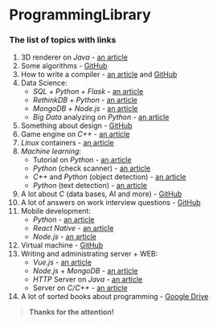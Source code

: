 # ProgrammingLibrary
### The list of topics with links
1. 3D renderer on *Java* - [an article](https://avikdas.com/build-your-own-raytracer/)
2. Some algorithms - [GitHub](https://github.com/karan/Projects)
3. How to write a compiler - [an article](https://compilers.iecc.com/crenshaw/) and [GitHub](https://github.com/jamiebuilds/the-super-tiny-compiler)
4. Data Science:
    * *SQL* + *Python* + *Flask* - [an article](https://www.twilio.com/blog/2015/03/choose-your-own-adventures-presentations-wizard-mode-part-1-of-3.html)
    * *RethinkDB* + *Python* - [an article](https://realpython.com/rethink-flask-a-simple-todo-list-powered-by-flask-and-rethinkdb/)
    * *MongoDB* + *Node.js* - [an article](https://closebrace.com/tutorials/2017-03-02/the-dead-simple-step-by-step-guide-for-front-end-developers-to-getting-up-and-running-with-nodejs-express-and-mongodb)
    * *Big Data* analyzing on *Python* - [an article](https://www.freecodecamp.org/news/using-data-science-to-understand-what-makes-wine-taste-good-669b496c67ee/)
5. Something about design - [GitHub](https://github.com/donnemartin/system-design-primer)
6. Game engine on *C++* - [an article](https://preshing.com/20171218/how-to-write-your-own-cpp-game-engine/)
7. *Linux* containers - [an article](https://blog.lizzie.io/linux-containers-in-500-loc.html)
8. *Machine learning*:
    * Tutorial on *Python* - [an article](https://machinelearningmastery.com/machine-learning-in-python-step-by-step/)
    * *Python* (check scanner) - [an article](https://www.pyimagesearch.com/2014/09/01/build-kick-ass-mobile-document-scanner-just-5-minutes/)
    * *C++* and *Python* (object detection) - [an article](https://www.learnopencv.com/deep-learning-based-object-detection-and-instance-segmentation-using-mask-r-cnn-in-opencv-python-c/)
    * *Python* (text detection) - [an article](https://www.pyimagesearch.com/2018/08/20/opencv-text-detection-east-text-detector/)
9. A lot about *C* (data bases, AI and more) - [GitHub](https://github.com/kozross/awesome-c)
10. A lot of answers on work interview questions - [GitHub](https://github.com/MaximAbramchuck/awesome-interview-questions)
11. Mobile development:
    * *Python* - [an article](https://www.pyimagesearch.com/2014/09/01/build-kick-ass-mobile-document-scanner-just-5-minutes/)
    * *React Native* - [an article](https://blog.hasura.io/tutorial-fullstack-react-native-with-graphql-and-authentication-18183d13373a/)
    * *Node.js* - [an article](https://hackernoon.com/full-stack-web-application-using-react-node-js-express-and-webpack-97dbd5b9d708)
12. Virtual machine - [GitHub](https://github.com/skx/simple.vm)
13. Writing and administrating server + WEB:
    * *Vue.js* - [an article](https://matthiashager.com/complete-vuejs-application-tutorial)
    * *Node.js* + *MongoDB* - [an article](https://closebrace.com/tutorials/2017-03-02/the-dead-simple-step-by-step-guide-for-front-end-developers-to-getting-up-and-running-with-nodejs-express-and-mongodb)
    * *HTTP* Server on *Java* - [an article](https://javarevisited.blogspot.com/2015/06/how-to-create-http-server-in-java-serversocket-example.html)
    * Server on *C/C++* - [an article](https://eli.thegreenplace.net/2017/concurrent-servers-part-1-introduction/)
14. A lot of sorted books about programming - [Google Drive](https://drive.google.com/file/d/159QTo3rqV6TFxhOlkt6TSS8xRNkXZgQX/view)
> **Thanks for the attention!**
